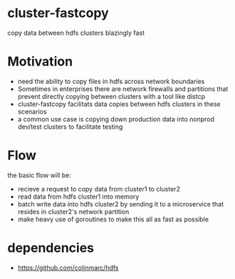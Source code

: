 # cluster-fastcopy
copy data between hdfs clusters blazingly fast

# Motivation
- need the ability to copy files in hdfs across network boundaries
- Sometimes in enterprises there are network firewalls and partitions that prevent directly copying between clusters with a tool like distcp
- cluster-fastcopy facilitats data copies between hdfs clusters in these scenarios
- a common use case is copying down production data into nonprod dev/test clusters to facilitate testing


# Flow
the basic flow will be:

- recieve a request to copy data from cluster1 to cluster2
- read data from hdfs cluster1 into memory 
- batch write data into hdfs cluster2 by sending it to a microservice that resides in cluster2's network partition
- make heavy use of goroutines to make this all as fast as possible


# dependencies
- https://github.com/colinmarc/hdfs
